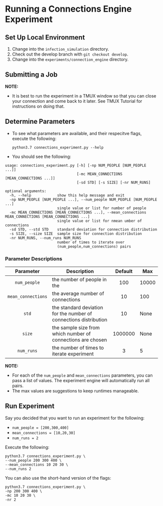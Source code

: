 # Running a Connections Engine Experiment

## Set Up Local Environment
1. Change into the `infection_simulation` directory.
2. Check out the develop branch with `git checkout develop`.
3. Change into the `experiments/connection_engine` directory.

## Submitting a Job

**NOTE:**
- It is best to run the experiment in a TMUX window so that you can close your connection and come back to it later. See TMUX Tutorial for instructions on doing that.

## Determine Parameters

- To see what parameters are available, and their respecitve flags, execute the following:

      python3.7 connections_experiment.py --help

- You should see the following:

```shell
usage: connections_experiment.py [-h] [-np NUM_PEOPLE [NUM_PEOPLE ...]]
                                 [-mc MEAN_CONNECTIONS [MEAN_CONNECTIONS ...]]
                                 [-sd STD] [-s SIZE] [-nr NUM_RUNS]

optional arguments:
  -h, --help            show this help message and exit
  -np NUM_PEOPLE [NUM_PEOPLE ...], --num_people NUM_PEOPLE [NUM_PEOPLE ...]
                        single value or list for number of people
  -mc MEAN_CONNECTIONS [MEAN_CONNECTIONS ...], --mean_connections MEAN_CONNECTIONS [MEAN_CONNECTIONS ...]
                        single value or list for nmean umber of connections
  -sd STD, --std STD    standard deviation for connection distribution
  -s SIZE, --size SIZE  sample size for connection distribution
  -nr NUM_RUNS, --num_runs NUM_RUNS
                        number of times to iterate over
                        (num_people,num_connections) pairs
```

### Parameter Descriptions

| Parameter | Description | Default | Max |
|:-:|---|:-:|---|
| `num_people` | the number of people in the | 100| 10000 |
| `mean_connections` | the average number of connections | 10 |  100 |
|`std` | the standard deviation for the number of connections distribution | 10 | None |
|`size`| the sample size from which number of connections are chosen | 1000000 | None |
|`num_runs`| the number of times to iterate experiment | 3 | 5 |
**NOTE:**
- For each of the `num_people` and `mean_connections` parameters, you can pass a list of values. The experiment engine will automatically run all pairs.
- The max values are suggestions to keep runtimes manageable.


## Run Experiment

Say you decided that you want to run an experiment for the following:
- `num_people = [200,300,400]`
- `mean_connections = [10,20,30]`
- `num_runs = 2`

Execute the following:

    python3.7 connections_experiment.py \
    --num_people 200 300 400 \
    --mean_connections 10 20 30 \
    --num_runs 2 
    
  You can also use the short-hand version of the flags:
  
    python3.7 connections_experiment.py \
    -np 200 300 400 \
    -mc 10 20 30 \
    -nr 2 

